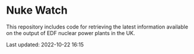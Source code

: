 # Nuke Watch

This repository includes code for retrieving the latest information available on the output of EDF nuclear power plants in the UK.

Last updated: 2022-10-22 16:15
